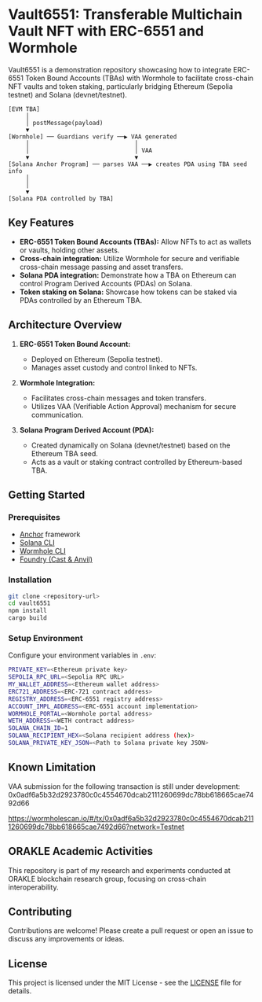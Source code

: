 # Vault6551: Transferable Multichain Vault NFT with ERC-6551 and Wormhole

Vault6551 is a demonstration repository showcasing how to integrate ERC-6551 Token Bound Accounts (TBAs) with Wormhole to facilitate cross-chain NFT vaults and token staking, particularly bridging Ethereum (Sepolia testnet) and Solana (devnet/testnet).

```
[EVM TBA]
     │
     │ postMessage(payload)
     ▼
[Wormhole] ── Guardians verify ──▶ VAA generated
     │                              │
     │                              │ VAA
     ▼                              ▼
[Solana Anchor Program] ── parses VAA ──▶ creates PDA using TBA seed info
     │
     │
     ▼
[Solana PDA controlled by TBA]               
```


## Key Features

- **ERC-6551 Token Bound Accounts (TBAs):** Allow NFTs to act as wallets or vaults, holding other assets.
- **Cross-chain integration:** Utilize Wormhole for secure and verifiable cross-chain message passing and asset transfers.
- **Solana PDA integration:** Demonstrate how a TBA on Ethereum can control Program Derived Accounts (PDAs) on Solana.
- **Token staking on Solana:** Showcase how tokens can be staked via PDAs controlled by an Ethereum TBA.

## Architecture Overview

1. **ERC-6551 Token Bound Account:**
   - Deployed on Ethereum (Sepolia testnet).
   - Manages asset custody and control linked to NFTs.

2. **Wormhole Integration:**
   - Facilitates cross-chain messages and token transfers.
   - Utilizes VAA (Verifiable Action Approval) mechanism for secure communication.

3. **Solana Program Derived Account (PDA):**
   - Created dynamically on Solana (devnet/testnet) based on the Ethereum TBA seed.
   - Acts as a vault or staking contract controlled by Ethereum-based TBA.

## Getting Started

### Prerequisites

- [Anchor](https://www.anchor-lang.com/) framework
- [Solana CLI](https://docs.solana.com/cli/install-solana-cli-tools)
- [Wormhole CLI](https://github.com/wormhole-foundation/wormhole-cli)
- [Foundry (Cast & Anvil)](https://book.getfoundry.sh/getting-started/installation)

### Installation

```bash
git clone <repository-url>
cd vault6551
npm install
cargo build
```

### Setup Environment

Configure your environment variables in `.env`:

```bash
PRIVATE_KEY=<Ethereum private key>
SEPOLIA_RPC_URL=<Sepolia RPC URL>
MY_WALLET_ADDRESS=<Ethereum wallet address>
ERC721_ADDRESS=<ERC-721 contract address>
REGISTRY_ADDRESS=<ERC-6551 registry address>
ACCOUNT_IMPL_ADDRESS=<ERC-6551 account implementation>
WORMHOLE_PORTAL=<Wormhole portal address>
WETH_ADDRESS=<WETH contract address>
SOLANA_CHAIN_ID=1
SOLANA_RECIPIENT_HEX=<Solana recipient address (hex)>
SOLANA_PRIVATE_KEY_JSON=<Path to Solana private key JSON>
```
## Known Limitation

VAA submission for the following transaction is still under development:
0x0adf6a5b32d2923780c0c4554670dcab2111260699dc78bb618665cae7492d66

https://wormholescan.io/#/tx/0x0adf6a5b32d2923780c0c4554670dcab2111260699dc78bb618665cae7492d66?network=Testnet

## ORAKLE Academic Activities

This repository is part of my research and experiments conducted at ORAKLE blockchain research group, focusing on cross-chain interoperability.

## Contributing

Contributions are welcome! Please create a pull request or open an issue to discuss any improvements or ideas.

## License

This project is licensed under the MIT License - see the [LICENSE](LICENSE) file for details.

